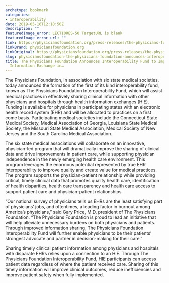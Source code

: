 ```yaml
---
archetype: bookmark
categories:
- interoperability
date: 2019-05-16T12:18:50Z
description: ""
featuredImage_error: LECTIORES-50 TargetURL is blank
featuredImage_error_url: ""
link: https://physiciansfoundation.org/press-releases/the-physicians-foundation-announces-interoperability-fund-to-improve-health-information-exchange-in-six-states/
linkBrand: physiciansfoundation.org
linkOriginal: https://physiciansfoundation.org/press-releases/the-physicians-foundation-announces-interoperability-fund-to-improve-health-information-exchange-in-six-states/
slug: physiciansfoundation-the-physicians-foundation-announces-interoperability-fund-to-improve-health-information-exchange-in
title: The Physicians Foundation Announces Interoperability Fund to Improve Health
  Information Exchange in…
---
```

The Physicians Foundation, in association with six state medical societies, today announced the formation of the first of its kind interoperability fund, known as The Physicians Foundation Interoperability Fund, which will assist medical practices in effectively sharing clinical information with other physicians and hospitals through health information exchanges (HIE). Funding is available for physicians in participating states with an electronic health record system (EHR) and will be allocated to practices on a first come basis. Participating medical societies include the Connecticut State Medical Society, Medical Association of Georgia, Louisiana State Medical Society, the Missouri State Medical Association, Medical Society of New Jersey and the South Carolina Medical Association.

 

The six state medical associations will collaborate on an innovative, physician-led program that will dramatically improve the sharing of clinical data and drive improvements in patient care, while supporting physician independence in the newly emerging health care environment. This program leverages the enormous potential represented by true EHR interoperability to improve quality and create value for medical practices. The program supports the physician-patient relationship while providing critical, timely clinical data that promotes quality health care, identification of health disparities, health care transparency and health care access to support patient care and physician-patient relationships.

 

“Our national survey of physicians tells us EHRs are the least satisfying part of physicians’ jobs, and oftentimes, a leading factor in burnout among America’s physicians,” said Gary Price, M.D, president of The Physicians Foundation. “The Physicians Foundation is proud to lead an initiative that will help alleviate unnecessary burdens on both physicians and patients. Through improved information sharing, The Physicians Foundation Interoperability Fund will further enable physicians to be their patients’ strongest advocate and partner in decision-making for their care.”

 

Sharing timely clinical patient information among physicians and hospitals with disparate EHRs relies upon a connection to an HIE. Through The Physicians Foundation Interoperability Fund, HIE participants can access patient data regardless of where the patient received care. Sharing of this timely information will improve clinical outcomes, reduce inefficiencies and improve patient safety when fully implemented.

 

